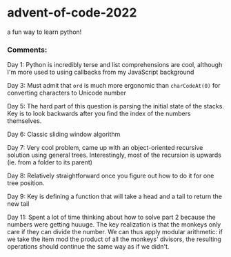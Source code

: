 # advent-of-code-2022

a fun way to learn python!


### Comments:
Day 1: Python is incredibly terse and list comprehensions are cool, although I'm more used to using callbacks from my JavaScript background

Day 3: Must admit that `ord` is much more ergonomic than `charCodeAt(0)` for converting characters to Unicode number

Day 5: The hard part of this question is parsing the initial state of the stacks. Key is to look backwards after you find the index of the numbers themselves.

Day 6: Classic sliding window algorithm

Day 7: Very cool problem, came up with an object-oriented recursive solution using general trees. Interestingly, most of the recursion is upwards (ie. from a folder to its parent)

Day 8: Relatively straightforward once you figure out how to do it for one tree position.

Day 9: Key is defining a function that will take a head and a tail to return the new tail

Day 11: Spent a lot of time thinking about how to solve part 2 because the numbers were getting huuuge. The key realization is that the monkeys only care if they can divide the number. We can thus apply modular arithmetic: if we take the item mod the product of all the monkeys' divisors, the resulting operations should continue the same way as if we didn't.
